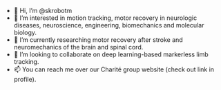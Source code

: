- 👋 Hi, I’m @skrobotm
- 👀 I’m interested in motion tracking, motor recovery in neurologic diseases, neuroscience, engineering, biomechanics and molecular biology.
- 🌱 I’m currently researching motor recovery after stroke and neuromechanics of the brain and spinal cord.
- 💞️ I’m looking to collaborate on deep learning-based markerless limb tracking.
- 📫 You can reach me over our Charité group website (check out link in profile).

<!---
skrobotm/skrobotm is a ✨ special ✨ repository because its `README.md` (this file) appears on your GitHub profile.
You can click the Preview link to take a look at your changes.
--->
